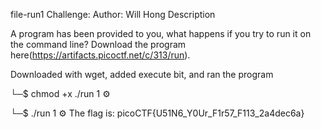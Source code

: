file-run1  Challenge:
Author: Will Hong
Description

A program has been provided to you, what happens if you try to run it on the command line? Download the program here(https://artifacts.picoctf.net/c/313/run).

Downloaded with wget, added execute bit, and ran the program

└─$ chmod +x ./run                                                                                                                                       1 ⚙
                                                                                                                                                             
└─$ ./run                                                                                                                                                1 ⚙
The flag is: picoCTF{U51N6_Y0Ur_F1r57_F113_2a4dec6a}                                                                                                                                                             
